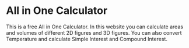 # All in One Calculator

This is a free All in One Calculator. In this website you can calculate areas and volumes of different 2D figures and 3D figures. You can also convert Temperature and calculate Simple Interest and Compound Interest.
